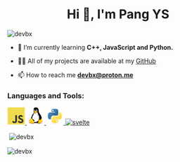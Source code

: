<h1 align="center">Hi 👋, I'm Pang YS</h1>
<p align="left"> <img src="https://komarev.com/ghpvc/?username=devbx&label=Profile%20views&color=0e75b6&style=flat" alt="devbx" /> </p>

- 🌱 I’m currently learning **C++, JavaScript and Python.**

- 👨‍💻 All of my projects are available at my [GitHub](https://github.com/devbx)

- 📫 How to reach me **devbx@proton.me**

<h3 align="left">Languages and Tools:</h3>
<p align="left"> <a href="https://developer.mozilla.org/en-US/docs/Web/JavaScript" target="_blank" rel="noreferrer"> <img src="https://raw.githubusercontent.com/devicons/devicon/master/icons/javascript/javascript-original.svg" alt="javascript" width="40" height="40"/> </a> <a href="https://www.linux.org/" target="_blank" rel="noreferrer"> <img src="https://raw.githubusercontent.com/devicons/devicon/master/icons/linux/linux-original.svg" alt="linux" width="40" height="40"/> </a> <a href="https://www.python.org" target="_blank" rel="noreferrer"> <img src="https://raw.githubusercontent.com/devicons/devicon/master/icons/python/python-original.svg" alt="python" width="40" height="40"/> </a> <a href="https://svelte.dev" target="_blank" rel="noreferrer"> <img src="https://upload.wikimedia.org/wikipedia/commons/1/1b/Svelte_Logo.svg" alt="svelte" width="40" height="40"/> </a> </p>

<p>&nbsp;<img align="center" src="https://github-readme-stats.vercel.app/api?username=devbx&show_icons=true&theme=synthwave&locale=en" alt="devbx" /></p>

<p><img align="center" src="https://github-readme-streak-stats.herokuapp.com/?user=devbx&" alt="devbx" /></p>
